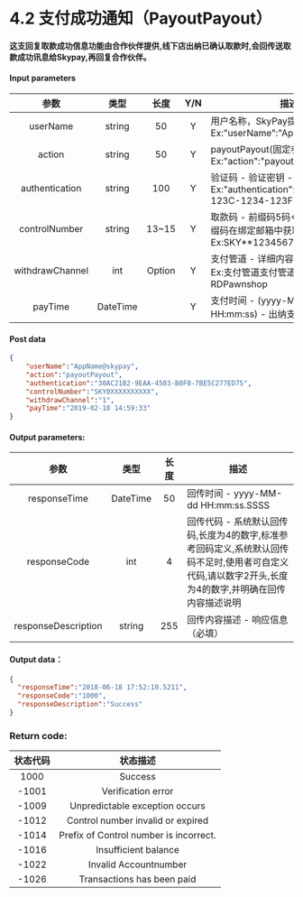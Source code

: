 # 4.2 支付成功通知（PayoutPayout）

#### 这支回复取款成功信息功能由合作伙伴提供,线下店出纳已确认取款时,会回传送取款成功讯息给Skypay,再回复合作伙伴。

#### Input parameters
| 参数                        |    类型     | 长度   |Y/N |描述|
| :-------------------------: | :-----------: |:-----:|:--:|--------------------------------|   
|userName|string|50|Y|用户名称，SkyPay提供 - Ex:"userName":"AppName@skypay"|
|action|string|50|Y|payoutPayout(固定参数值) - Ex:"action":"payoutPayout"|
|authentication |string |100|Y|验证码 - 验证密钥 - Ex:"authentication":"E1234567-123C-1234-123F-A12345670"|
|controlNumber |string|13~15|Y|取款码 - 前缀码5码+8~10个数字（前缀码在绑定邮箱中获取） - Ex:SKY**12345678|
|withdrawChannel|int |Option|Y|支付管道 - 详细内容请参考第9章 - Ex:支付管道支付管道名称9	RDPawnshop|
|payTime|DateTime||Y |支付时间 - (yyyy-MM-dd HH:mm:ss) - 出纳支付时间|

#### Post data
```json
{
    "userName":"AppName@skypay",
    "action":"payoutPayout",
    "authentication":"30AC21B2-9EAA-4503-B0F0-7BE5C277ED75",
    "controlNumber":"SKY0XXXXXXXXXX",
    "withdrawChannel":"1",
    "payTime":"2019-02-18 14:59:33"
}
```

#### Output parameters:

| 参数                        |    类型     | 长度    |描述|
| :-------------------------: | :-----------: |:-----:|--------------------------------|   
|responseTime |DateTime|50|回传时间 - yyyy-MM-dd HH:mm:ss.SSSS|
|responseCode  |int|4|回传代码 - 系统默认回传码,长度为4的数字,标准参考回码定义,系统默认回传码不足时,使用者可自定义代码,请以数字2开头,长度为4的数字,并明确在回传内容描述说明|
|responseDescription |string|255|回传内容描述 - 响应信息（必填）|


#### Output data：
```json
{
  "responseTime":"2018-06-18 17:52:10.5211",
  "responseCode":"1000",
  "responseDescription":"Success"
}
```

### Return code:

| 状态代码                        |   状态描述    | 
| :-------------------------: | :-----------: |
|1000 |Success|
|-1001|Verification error|
|-1009|Unpredictable exception occurs|
|-1012|Control number invalid or expired|
|-1014|Prefix of Control number is incorrect.|
|-1016|Insufficient balance|
|-1022|Invalid Accountnumber|
|-1026|Transactions has been paid|
